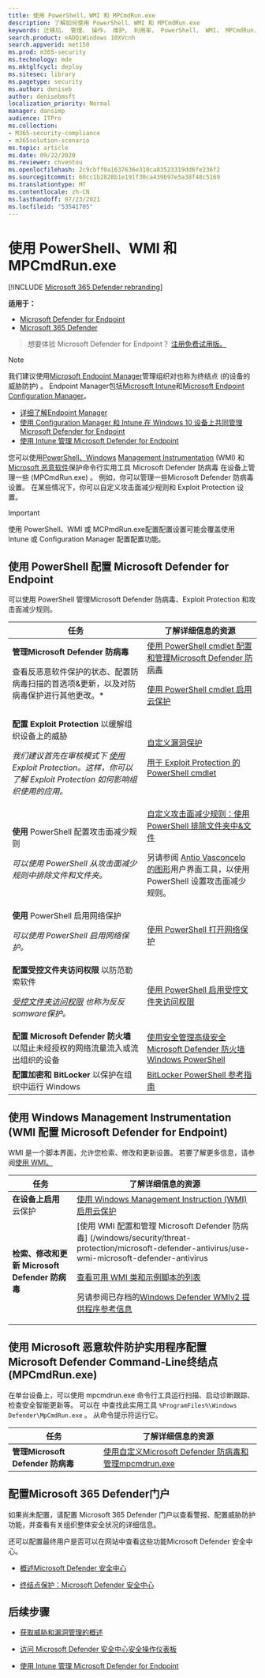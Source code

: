 ```yaml
---
title: 使用 PowerShell、WMI 和 MPCmdRun.exe
description: 了解如何使用 PowerShell、WMI 和 MPCmdRun.exe
keywords: 迁移后， 管理， 操作， 维护， 利用率， PowerShell， WMI， MPCmdRun.exe， Microsoft Defender for Endpoint， edr
search.product: eADQiWindows 10XVcnh
search.appverid: met150
ms.prod: m365-security
ms.technology: mde
ms.mktglfcycl: deploy
ms.sitesec: library
ms.pagetype: security
ms.author: deniseb
author: denisebmsft
localization_priority: Normal
manager: dansimp
audience: ITPro
ms.collection:
- M365-security-compliance
- m365solution-scenario
ms.topic: article
ms.date: 09/22/2020
ms.reviewer: chventou
ms.openlocfilehash: 2c9cbff0a1637636e310ca83523319dd6fe236f2
ms.sourcegitcommit: 60cc1b2828b1e191f30ca439b97e5a38f48c5169
ms.translationtype: MT
ms.contentlocale: zh-CN
ms.lasthandoff: 07/23/2021
ms.locfileid: "53541705"
---
```

# <a name="manage-microsoft-defender-for-endpoint-with-powershell-wmi-and-mpcmdrunexe"></a>使用 PowerShell、WMI 和 MPCmdRun.exe

[!INCLUDE [Microsoft 365 Defender rebranding](../../includes/microsoft-defender.md)]

**适用于：**
- [Microsoft Defender for Endpoint](https://go.microsoft.com/fwlink/p/?linkid=2154037)
- [Microsoft 365 Defender](https://go.microsoft.com/fwlink/?linkid=2118804)

> 想要体验 Microsoft Defender for Endpoint？ [注册免费试用版。](https://www.microsoft.com/microsoft-365/windows/microsoft-defender-atp?ocid=docs-wdatp-exposedapis-abovefoldlink)

> [!NOTE]
> 我们建议使用[Microsoft Endpoint Manager](/mem)管理组织对也称为终结点 (的设备的威胁防护) 。 Endpoint Manager包括[Microsoft Intune](/mem/intune/fundamentals/what-is-intune)和[Microsoft Endpoint Configuration Manager](/mem/configmgr/core/understand/introduction)。
>
> - [详细了解Endpoint Manager](/mem/endpoint-manager-overview)
> - [使用 Configuration Manager 和 Intune 在 Windows 10 设备上共同管理 Microsoft Defender for Endpoint](manage-atp-post-migration-intune.md)
> - [使用 Intune 管理 Microsoft Defender for Endpoint](manage-atp-post-migration-intune.md)

您可以使用[PowerShell、Windows](#configure-microsoft-defender-for-endpoint-with-powershell) [Management Instrumentation](#configure-microsoft-defender-for-endpoint-with-windows-management-instrumentation-wmi) (WMI) 和[Microsoft 恶意软件](#configure-microsoft-defender-for-endpoint-with-microsoft-malware-protection-command-line-utility-mpcmdrunexe)保护命令行实用工具 Microsoft Defender 防病毒 在设备上管理一些 (MPCmdRun.exe) 。 例如，你可以管理一些Microsoft Defender 防病毒设置。 在某些情况下，你可以自定义攻击面减少规则和 Exploit Protection 设置。

> [!IMPORTANT]
> 使用 PowerShell、WMI 或 MCPmdRun.exe配置配置设置可能会覆盖使用 Intune 或 Configuration Manager 配置配置功能。

## <a name="configure-microsoft-defender-for-endpoint-with-powershell"></a>使用 PowerShell 配置 Microsoft Defender for Endpoint

可以使用 PowerShell 管理Microsoft Defender 防病毒、Exploit Protection 和攻击面减少规则。

|任务|了解详细信息的资源|
|---|---|
|**管理Microsoft Defender 防病毒** <p> 查看反恶意软件保护的状态、配置防病毒扫描的首选项&更新，以及对防病毒保护进行其他更改。*|[使用 PowerShell cmdlet 配置和管理Microsoft Defender 防病毒](/windows/security/threat-protection/microsoft-defender-antivirus/use-powershell-cmdlets-microsoft-defender-antivirus) <p> [使用 PowerShell cmdlet 启用云保护](/windows/security/threat-protection/microsoft-defender-antivirus/enable-cloud-protection-microsoft-defender-antivirus#use-powershell-cmdlets-to-enable-cloud-delivered-protection)|
|**配置 Exploit Protection** 以缓解组织设备上的威胁 <p> *我们建议首先在审核模式下 [使用](/microsoft-365/security/defender-endpoint/evaluate-exploit-protection#powershell) Exploit Protection。这样，你可以了解 Exploit Protection 如何影响组织使用的应用。*|[自定义漏洞保护](/microsoft-365/security/defender-endpoint/customize-exploit-protection) <p> [用于 Exploit Protection 的 PowerShell cmdlet](/microsoft-365/security/defender-endpoint/customize-exploit-protection#powershell-reference)|
|**使用** PowerShell 配置攻击面减少规则 <p> *可以使用 PowerShell 从攻击面减少规则中排除文件和文件夹。*|[自定义攻击面减少规则：使用 PowerShell 排除文件夹中&文件](/microsoft-365/security/defender-endpoint/customize-attack-surface-reduction#use-powershell-to-exclude-files-and-folders) <p> 另请参阅 [Antio Vasconcelo 的图形](https://github.com/anvascon/MDATP_PoSh_Scripts/tree/master/ASR%20GUI)用户界面工具，以使用 PowerShell 设置攻击面减少规则。|
|**使用** PowerShell 启用网络保护 <p> *可以使用 PowerShell 启用网络保护。*|[使用 PowerShell 打开网络保护](/microsoft-365/security/defender-endpoint/enable-network-protection#powershell)|
|**配置受控文件夹访问权限** 以防范勒索软件 <p> *[受控文件夹访问权限](/microsoft-365/security/defender-endpoint/controlled-folders) 也称为反反somware保护。*|[使用 PowerShell 启用受控文件夹访问权限](/microsoft-365/security/defender-endpoint/enable-controlled-folders#powershell)|
|**配置 Microsoft Defender 防火墙** 以阻止未经授权的网络流量流入或流出组织的设备|[使用安全管理高级安全 Microsoft Defender 防火墙Windows PowerShell](/windows/security/threat-protection/windows-firewall/windows-firewall-with-advanced-security-administration-with-windows-powershell)|
|**配置加密和 BitLocker** 以保护在组织中运行 Windows|[BitLocker PowerShell 参考指南](/powershell/module/bitlocker/)|

## <a name="configure-microsoft-defender-for-endpoint-with-windows-management-instrumentation-wmi"></a>使用 Windows Management Instrumentation (WMI 配置 Microsoft Defender for Endpoint) 

WMI 是一个脚本界面，允许您检索、修改和更新设置。 若要了解更多信息，请参阅[使用 WMI。](/windows/win32/wmisdk/using-wmi)

|任务|了解详细信息的资源|
|---|---|
|**在设备上启用** 云保护|[使用 Windows Management Instruction (WMI) 启用云保护](/windows/security/threat-protection/microsoft-defender-antivirus/enable-cloud-protection-microsoft-defender-antivirus#use-windows-management-instruction-wmi-to-enable-cloud-delivered-protection)|
|**检索、修改和更新 Microsoft Defender 防病毒**|[使用 WMI 配置和管理 Microsoft Defender 防病毒] (/windows/security/threat-protection/microsoft-defender-antivirus/use-wmi-microsoft-defender-antivirus <p> [查看可用 WMI 类和示例脚本的列表](/previous-versions/windows/desktop/defender/windows-defender-wmiv2-apis-portal) <p> 另请参阅已存档的[Windows Defender WMIv2 提供程序参考信息](/previous-versions/windows/desktop/defender/windows-defender-wmiv2-apis-portal?redirectedfrom=MSDN)|

## <a name="configure-microsoft-defender-for-endpoint-with-microsoft-malware-protection-command-line-utility-mpcmdrunexe"></a>使用 Microsoft 恶意软件防护实用程序配置 Microsoft Defender Command-Line终结点 (MPCmdRun.exe) 

在单台设备上，可以使用 mpcmdrun.exe 命令行工具运行扫描、启动诊断跟踪、检查安全智能更新等。 可以在 中查找此实用工具 `%ProgramFiles%\Windows Defender\MpCmdRun.exe` 。 从命令提示符运行它。

|任务|了解详细信息的资源|
|---|---|
|**管理Microsoft Defender 防病毒**|[使用自定义Microsoft Defender 防病毒和管理mpcmdrun.exe](/windows/security/threat-protection/microsoft-defender-antivirus/command-line-arguments-microsoft-defender-antivirus)|

## <a name="configure-your-microsoft-365-defender-portal"></a>配置Microsoft 365 Defender门户

如果尚未配置，请配置 Microsoft 365 Defender 门户以查看[](https://security.microsoft.com/)警报、配置威胁防护功能，并查看有关组织整体安全状况的详细信息。

还可以配置最终用户是否可以在网站中查看这些功能Microsoft Defender 安全中心。

- [概述Microsoft Defender 安全中心](/microsoft-365/security/defender-endpoint/use)

- [终结点保护：Microsoft Defender 安全中心](/mem/intune/protect/endpoint-protection-windows-10#microsoft-defender-security-center)

## <a name="next-steps"></a>后续步骤

- [获取威胁和漏洞管理的概述](/microsoft-365/security/defender-endpoint/next-gen-threat-and-vuln-mgt)

- [访问 Microsoft Defender 安全中心安全操作仪表板](/microsoft-365/security/defender-endpoint/security-operations-dashboard)

- [使用 Intune 管理 Microsoft Defender for Endpoint](manage-atp-post-migration-intune.md)
